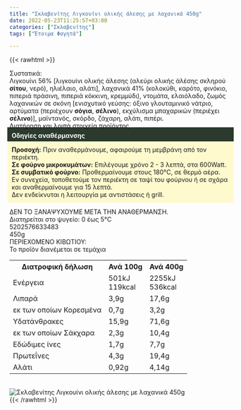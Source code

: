```yaml
---
title: "Σκλαβενίτης Λιγκουίνι ολικής άλεσης με λαχανικά 450g"
date: 2022-05-23T11:25:57+03:00
categories: ["Σκλαβενίτης"]
tags: ["Έτοιμα Φαγητά"]

---
```

{{< rawhtml >}}

<div class="sload540"><div class="product"><div id="sistatika">Συστατικά:</div><div class="alltext">Λιγκουίνι 56% [λιγκουίνι ολικής άλεσης (αλεύρι ολικής άλέσης σκληρού <b>σίτου</b>, νερό), ηλιέλαιο, αλάτι], λαχανικά 41% (κολοκύθι, καρότο, φινόκιο, πιπεριά πράσινη, πιπεριά κόκκινη, κρεμμύδι), ντομάτα, ελαιόλαδο, ζωμός λαχανικών σε σκόνη [ενισχυτικό γεύσης: όξινο γλουταμινικό νάτριο, αρτύματα (περιέχουν <b>σόγια</b>, <b>σέλινο</b>), εκχύλισμα μπαχαρικών (περιέχει <b>σέλινο</b>)], μαϊντανός, σκόρδο, ζάχαρη, αλάτι, πιπέρι.</div><div id="loipa">Διατήρηση και λοιπά στοιχεία προϊόντος</div><div class="alltext"><div style="background:#2b3a2d;padding:10px;margin:-5px;color:#fff"><b>Οδηγίες αναθέρμανσης</b></div><div style="background:#ffface;padding:10px;margin:-5px"><b>Προσοχή:</b> Πριν αναθερμάνουμε, αφαιρούμε τη μεμβράνη από τον περιέκτη.<br><b>Σε φούρνο μικροκυμάτων:</b> Επιλέγουμε χρόνο 2 - 3 λεπτά, στα 600Watt.<br><b>Σε συμβατικό φούρνο:</b> Προθερμαίνουμε στους 180°C, σε θερμό αέρα. Εν συνεχεία, τοποθετούμε τον περιέκτη σε ταψί του φούρνου ή σε σχάρα και αναθερμαίνουμε για 15 λεπτά.<br>Δεν ενδείκνυται η λειτουργία με αντιστάσεις ή grill.</div><br>ΔΕΝ ΤΟ ΞΑΝΑΨΥΧΟΥΜΕ ΜΕΤΑ ΤΗΝ ΑΝΑΘΕΡΜΑΝΣΗ.<br>Διατηρείται στο ψυγείο: 0 έως 5°C<br></div><div id="barcode"><div id="barimage1"></div><span id="bartext">5202576633483</span></div><div id="varos"><div id="varosimage1"></div><span id="varostext">450g</span></div><div id="kivotio">ΠΕΡΙΕΧΟΜΕΝΟ ΚΙΒΩΤΙΟΥ:<br>Το προϊόν διανέμεται σε τεμάχια</div><div class="tabout"><table id="diatable"><tbody><tr><th>Διατροφική δήλωση</th><th>Ανά 100g</th><th>Ανά 400g</th></tr><tr><td class="texr2">Ενέργεια</td><td class="texr">501kJ<br>119kcal</td><td class="texr">2255kJ<br>536kcal</td></tr><tr><td class="texr2">Λιπαρά</td><td class="texr">3,9g</td><td class="texr">17,6g</td></tr><tr><td class="gray">εκ των οποίων Κορεσµένα</td><td class="gray2">0,7g</td><td class="gray2">3,2g</td></tr><tr><td class="texr2">Yδατάνθρακες</td><td class="texr">15,9g</td><td class="texr">71,6g</td></tr><tr><td class="gray">εκ των οποίων Σάκχαρα</td><td class="gray2">2,3g</td><td class="gray2">10,4g</td></tr><tr><td class="texr2">Eδώδιμες ίνες</td><td class="texr">1,7g</td><td class="texr">7,7g</td></tr><tr><td class="texr2">Πρωτεΐνες</td><td class="texr">4,3g</td><td class="texr">19,4g</td></tr><tr><td class="texr2">Αλάτι</td><td class="texr">0,92g</td><td class="texr">4,14g</td></tr></tbody></table></div><br><div class="pimg"><img alt="Σκλαβενίτης Λιγκουίνι ολικής άλεσης με λαχανικά 450g" title="Σκλαβενίτης Λιγκουίνι ολικής άλεσης με λαχανικά 450g" src="/media/images/sklavenitis-ligkouini-olikhs-aleshs-me-laxanika-450g.jpg"></div></div></div>
{{< /rawhtml >}}


